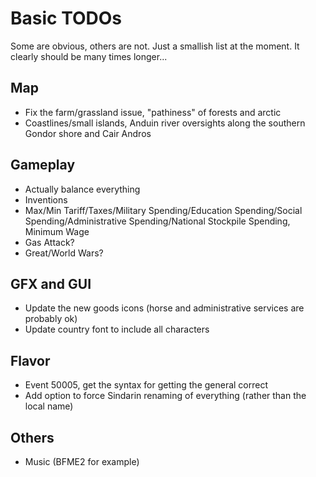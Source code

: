 # Basic TODOs
Some are obvious, others are not. Just a smallish list at the moment. It clearly should be many times longer...
 
## Map
 - Fix the farm/grassland issue, "pathiness" of forests and arctic
 - Coastlines/small islands, Anduin river oversights along the southern Gondor shore and Cair Andros
 
## Gameplay
 - Actually balance everything
 - Inventions
 - Max/Min Tariff/Taxes/Military Spending/Education Spending/Social Spending/Administrative Spending/National Stockpile Spending, Minimum Wage
 - Gas Attack?
 - Great/World Wars?

## GFX and GUI
 - Update the new goods icons (horse and administrative services are probably ok)
 - Update country font to include all characters

## Flavor
 - Event 50005, get the syntax for getting the general correct
 - Add option to force Sindarin renaming of everything (rather than the local name)

## Others 
 - Music (BFME2 for example)
 